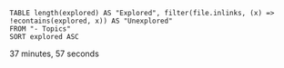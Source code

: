```dataview 
TABLE length(explored) AS "Explored", filter(file.inlinks, (x) => !econtains(explored, x)) AS "Unexplored"
FROM "- Topics"
SORT explored ASC
```
37 minutes, 57 seconds